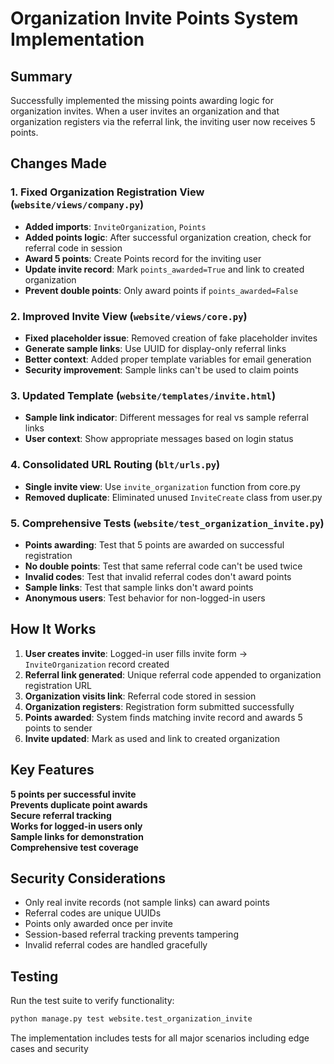 # Organization Invite Points System Implementation

## Summary

Successfully implemented the missing points awarding logic for organization invites. When a user invites an organization and that organization registers via the referral link, the inviting user now receives 5 points.

## Changes Made

### 1. Fixed Organization Registration View (`website/views/company.py`)
- **Added imports**: `InviteOrganization`, `Points`
- **Added points logic**: After successful organization creation, check for referral code in session
- **Award 5 points**: Create Points record for the inviting user
- **Update invite record**: Mark `points_awarded=True` and link to created organization
- **Prevent double points**: Only award points if `points_awarded=False`

### 2. Improved Invite View (`website/views/core.py`)
- **Fixed placeholder issue**: Removed creation of fake placeholder invites
- **Generate sample links**: Use UUID for display-only referral links
- **Better context**: Added proper template variables for email generation
- **Security improvement**: Sample links can't be used to claim points

### 3. Updated Template (`website/templates/invite.html`)
- **Sample link indicator**: Different messages for real vs sample referral links
- **User context**: Show appropriate messages based on login status

### 4. Consolidated URL Routing (`blt/urls.py`)
- **Single invite view**: Use `invite_organization` function from core.py
- **Removed duplicate**: Eliminated unused `InviteCreate` class from user.py

### 5. Comprehensive Tests (`website/test_organization_invite.py`)
- **Points awarding**: Test that 5 points are awarded on successful registration
- **No double points**: Test that same referral code can't be used twice
- **Invalid codes**: Test that invalid referral codes don't award points
- **Sample links**: Test that sample links don't award points
- **Anonymous users**: Test behavior for non-logged-in users

## How It Works

1. **User creates invite**: Logged-in user fills invite form → `InviteOrganization` record created
2. **Referral link generated**: Unique referral code appended to organization registration URL
3. **Organization visits link**: Referral code stored in session
4. **Organization registers**: Registration form submitted successfully
5. **Points awarded**: System finds matching invite record and awards 5 points to sender
6. **Invite updated**: Mark as used and link to created organization

## Key Features

 **5 points per successful invite**  
 **Prevents duplicate point awards**  
 **Secure referral tracking**  
 **Works for logged-in users only**  
 **Sample links for demonstration**  
 **Comprehensive test coverage**  

## Security Considerations

- Only real invite records (not sample links) can award points
- Referral codes are unique UUIDs
- Points only awarded once per invite
- Session-based referral tracking prevents tampering
- Invalid referral codes are handled gracefully

## Testing

Run the test suite to verify functionality:
```bash
python manage.py test website.test_organization_invite
```

The implementation includes tests for all major scenarios including edge cases and security